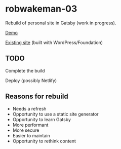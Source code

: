 # robwakeman-03

Rebuild of personal site in Gatsby (work in progress).

[Demo](http://dev.robwakeman.com/robwakeman-03/)

[Existing site](https://www.robwakeman.com/) (built with WordPress/Foundation)

## TODO

Complete the build

Deploy (possibly Netlify)

## Reasons for rebuild

- Needs a refresh
- Opportunity to use a static site generator
- Opportunity to learn Gatsby
- More performant
- More secure
- Easier to maintain
- Opportunity to rethink content

